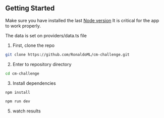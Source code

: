 ## Getting Started

Make sure you have installed the last [Node version](https://nodejs.org/en/download)
It is critical for the app to work properly.

The data is set on providers/data.ts file 

1. First, clone the repo

```bash
git clone https://github.com/RonaldoML/cm-challenge.git
```

2. Enter to repository directory

```bash
cd cm-challenge
```

3. Install dependencies

```bash
npm install
```

```bash
npm run dev
```

5. watch results
